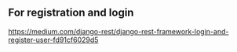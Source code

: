 ## For registration and login
https://medium.com/django-rest/django-rest-framework-login-and-register-user-fd91cf6029d5
